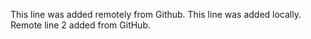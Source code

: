 This line was added remotely from Github.
This line was added locally.
Remote line 2 added from GitHub.
